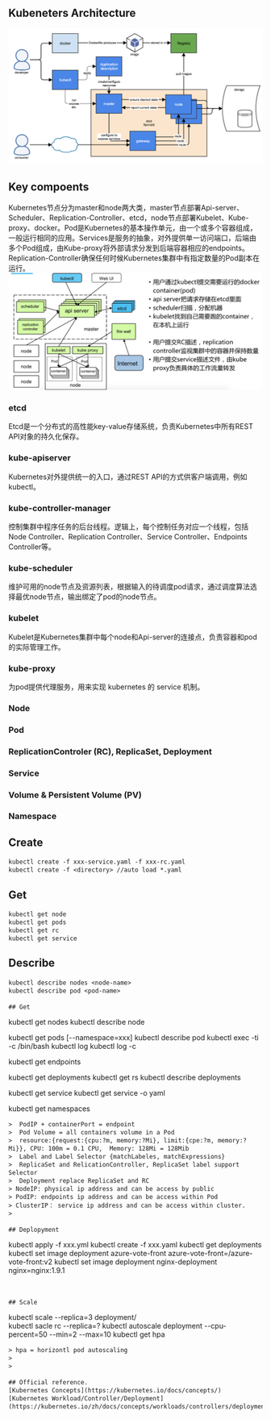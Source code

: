 ## Kubeneters Architecture
![kubearchitecture](images/kubernetes-overview.png)

## Key compoents
Kubernetes节点分为master和node两大类，master节点部署Api-server、Scheduler、Replication-Controller、etcd，node节点部署Kubelet、Kube-proxy、docker。Pod是Kubernetes的基本操作单元，由一个或多个容器组成，一般运行相同的应用。Services是服务的抽象，对外提供单一访问端口，后端由多个Pod组成，由Kube-proxy将外部请求分发到后端容器相应的endpoints。Replication-Controller确保任何时候Kubernetes集群中有指定数量的Pod副本在运行。   
![](images/e4106352b7d6ca95cf8dcd69af544f57.png)

### etcd 
Etcd是一个分布式的高性能key-value存储系统，负责Kubernetes中所有REST API对象的持久化保存。  

### kube-apiserver
Kubernetes对外提供统一的入口，通过REST API的方式供客户端调用，例如kubectl。  

### kube-controller-manager
控制集群中程序任务的后台线程。逻辑上，每个控制任务对应一个线程，包括Node Controller、Replication Controller、Service Controller、Endpoints Controller等。  

### kube-scheduler  
维护可用的node节点及资源列表，根据输入的待调度pod请求，通过调度算法选择最优node节点，输出绑定了pod的node节点。

### kubelet  
Kubelet是Kubernetes集群中每个node和Api-server的连接点，负责容器和pod的实际管理工作。

### kube-proxy  
为pod提供代理服务，用来实现 kubernetes 的 service 机制。

### Node
### Pod
### ReplicationControler (RC), ReplicaSet, Deployment
### Service
### Volume & Persistent Volume (PV)
### Namespace

## Create
```
kubectl create -f xxx-service.yaml -f xxx-rc.yaml
kubectl create -f <directory> //auto load *.yaml 
```

## Get
```
kubectl get node
kubectl get pods
kubectl get rc
kubectl get service
```

## Describe
```
kubectl describe nodes <node-name>
kubectl describe pod <pod-name>

## Get
```
kubectl get nodes
kubectl describe node <node-name> 

kubectl get pods [--namespace=xxx]
kubectl describe pod <pod-name>
kubectl exec -ti <pod-name> -c <container-name> /bin/bash
kubectl log <pod-name>
kubectl log <pod-name> -c <container-name>

kubectl get endpoints

kubectl get deployments
kubectl get rs
kubectl describe deployments

kubectl get service
kubectl get service <service-name> -o yaml

kubectl get namespaces

```
>  PodIP + containerPort = endpoint  
>  Pod Volume = all containers volume in a Pod  
>  resource:{request:{cpu:?m, memory:?Mi}, limit:{cpe:?m, memory:?Mi}}, CPU: 100m = 0.1 CPU,  Memory: 128Mi = 128Mib   
>  Label and Label Selector {matchLabeles, matchExpressions}   
>  ReplicaSet and RelicationController, ReplicaSet label support Selector  
>  Deployment replace ReplicaSet and RC  
> NodeIP: physical ip address and can be access by public  
> PodIP: endpoints ip address and can be access within Pod   
> ClusterIP： service ip address and can be access within cluster.   
>

## Deplopyment 
```
kubectl apply -f xxx.yml
kubectl create -f xxx.yaml
kubectl get deployments
kubectl set image deployment azure-vote-front azure-vote-front=<acrLoginServer>/azure-vote-front:v2
kubectl set image deployment nginx-deployment nginx=nginx:1.9.1
```


## Scale
```
kubectl scale --replica=3 deployment/<container-name>  
kubectl sacle rc <rc-name> --replica=? 
kubectl autoscale deployment <deployment-name> --cpu-percent=50 --min=2 --max=10
kubectl get hpa
```
> hpa = horizontl pod autoscaling 
>
>

## Official reference. 
[Kubernetes Concepts](https://kubernetes.io/docs/concepts/)  
[Kubernetes Workload/Controller/Deployment](https://kubernetes.io/zh/docs/concepts/workloads/controllers/deployment/)  
